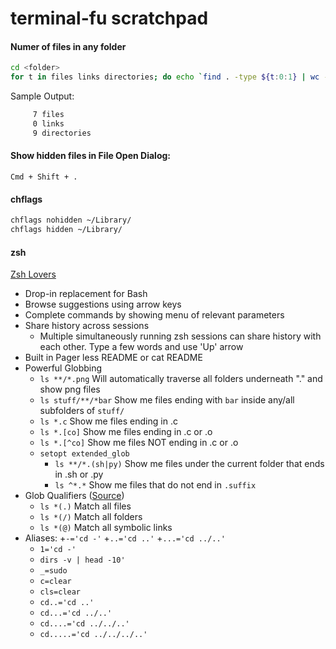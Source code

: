 # terminal-fu scratchpad

#### Numer of files in any folder

```bash
cd <folder>
for t in files links directories; do echo `find . -type ${t:0:1} | wc -l` $t; done 2> /dev/null
```

Sample Output:

```bash
     7 files
     0 links
     9 directories
```

#### Show hidden files in File Open Dialog:
`Cmd + Shift + .`

#### chflags

```bash
chflags nohidden ~/Library/
chflags hidden ~/Library/
```

#### zsh
[Zsh Lovers](http://grml.org/zsh/zsh-lovers.html)

- Drop-in replacement for Bash
- Browse suggestions using arrow keys
- Complete commands by showing menu of relevant parameters
- Share history across sessions
    + Multiple simultaneously running zsh sessions can share history with each other. Type a few words and use 'Up' arrow
- Built in Pager
     less README or cat README
- Powerful Globbing
    + `ls **/*.png` Will automatically traverse all folders underneath "." and show png files
    + `ls stuff/**/*bar` Show me files ending with `bar` inside any/all subfolders of `stuff/`
    + `ls *.c` Show me files ending in .c
    + `ls *.[co]` Show me files ending in .c or .o
    + `ls *.[^co]` Show me files NOT ending in .c or .o
    + `setopt extended_glob`
        - `ls **/*.(sh|py)` Show me files under the current folder that ends in .sh or .py
        - `ls ^*.*` Show me files that do not end in `.suffix`
- Glob Qualifiers ([Source](http://zsh.sourceforge.net/Intro/intro_2.html ))
    + `ls *(.)` Match all files
    + `ls *(/)` Match all folders
    + `ls *(@)` Match all symbolic links
- Aliases:
    +`-='cd -'`
    +`..='cd ..'`
    +`...='cd ../..'`
    + `1='cd -'`
    + `dirs -v | head -10'`
    + `_=sudo`
    + `c=clear`
    + `cls=clear`
    + `cd..='cd ..'`
    + `cd...='cd ../..'`
    + `cd....='cd ../../..'`
    + `cd.....='cd ../../../..'`



